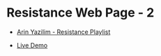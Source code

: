 # Resistance Web Page - 2

* [Arin Yazilim - Resistance Playlist](https://www.youtube.com/watch?v=6aGlxj1v_cI&list=PL-Hkw4CrSVq98GA47EQTmFhDAwMde4vyC&index=42)

* [Live Demo](https://mehmetaydar01.github.io/Resistance-Web-Page-2/)